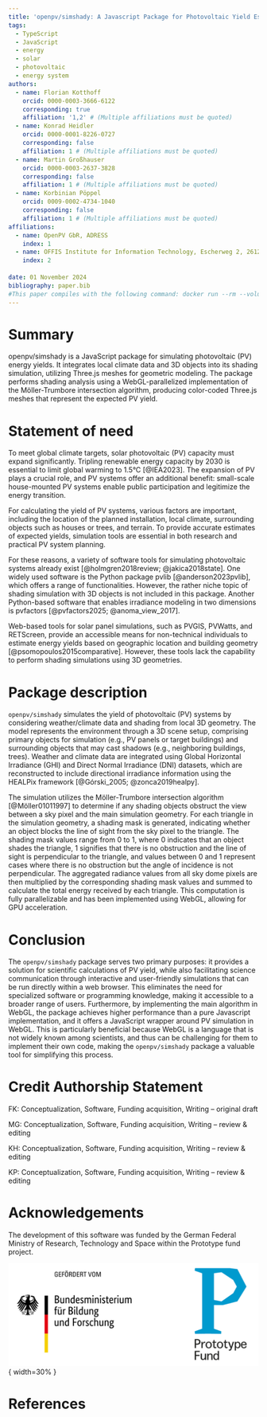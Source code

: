```yaml
---
title: 'openpv/simshady: A Javascript Package for Photovoltaic Yield Estimation Based on 3D Meshes'
tags:
  - TypeScript
  - JavaScript
  - energy
  - solar
  - photovoltaic
  - energy system
authors:
  - name: Florian Kotthoff
    orcid: 0000-0003-3666-6122
    corresponding: true
    affiliation: '1,2' # (Multiple affiliations must be quoted)
  - name: Konrad Heidler
    orcid: 0000-0001-8226-0727
    corresponding: false
    affiliation: 1 # (Multiple affiliations must be quoted)
  - name: Martin Großhauser
    orcid: 0000-0003-2637-3828
    corresponding: false
    affiliation: 1 # (Multiple affiliations must be quoted)
  - name: Korbinian Pöppel
    orcid: 0009-0002-4734-1040
    corresponding: false
    affiliation: 1 # (Multiple affiliations must be quoted)
affiliations:
  - name: OpenPV GbR, ADRESS
    index: 1
  - name: OFFIS Institute for Information Technology, Escherweg 2, 26121 Oldenburg, Germany
    index: 2

date: 01 November 2024
bibliography: paper.bib
#This paper compiles with the following command: docker run --rm --volume .:/data --user $(id -u):$(id -g) --env JOURNAL=joss openjournals/inara
---
```


# Summary

openpv/simshady is a JavaScript package for simulating photovoltaic (PV) energy yields. It integrates local climate data and 3D objects into its shading simulation, utilizing Three.js meshes for geometric modeling. The package performs shading analysis using a WebGL-parallelized implementation of the Möller-Trumbore intersection algorithm, producing color-coded Three.js meshes that represent the expected PV yield.

# Statement of need

To meet global climate targets, solar photovoltaic (PV) capacity must expand significantly. Tripling renewable energy capacity by 2030 is essential to limit global warming to 1.5°C [@IEA2023]. The expansion of PV plays a crucial role, and PV systems offer an additional benefit: small-scale house-mounted PV systems enable public participation and legitimize the energy transition.

For calculating the yield of PV systems, various factors are important, including the location of the planned installation, local climate, surrounding objects such as houses or trees, and terrain. To provide accurate estimates of expected yields, simulation tools are essential in both research and practical PV system planning.

For these reasons, a variety of software tools for simulating photovoltaic systems already exist [@holmgren2018review; @jakica2018state]. One widely used software is the Python package pvlib [@anderson2023pvlib], which offers a range of functionalities. However, the rather niche topic of shading simulation with 3D objects is not included in this package. Another Python-based software that enables irradiance modeling in two dimensions is pvfactors [@pvfactors2025; @anoma_view_2017].

Web-based tools for solar panel simulations, such as PVGIS, PVWatts, and RETScreen, provide an accessible means for non-technical individuals to estimate energy yields based on geographic location and building geometry [@psomopoulos2015comparative]. However, these tools lack the capability to perform shading simulations using 3D geometries.

# Package description

`openpv/simshady` simulates the yield of photovoltaic (PV) systems by considering weather/climate data and shading from local 3D geometry. The model represents the environment through a 3D scene setup, comprising primary objects for simulation (e.g., PV panels or target buildings) and surrounding objects that may cast shadows (e.g., neighboring buildings, trees). Weather and climate data are integrated using Global Horizontal Irradiance (GHI) and Direct Normal Irradiance (DNI) datasets, which are reconstructed to include directional irradiance information using the HEALPix framework [@Górski_2005; @zonca2019healpy].

The simulation utilizes the Möller-Trumbore intersection algorithm [@Möller01011997] to determine if any shading objects obstruct the view between a sky pixel and the main simulation geometry. For each triangle in the simulation geometry, a shading mask is generated, indicating whether an object blocks the line of sight from the sky pixel to the triangle. The shading mask values range from 0 to 1, where 0 indicates that an object shades the triangle, 1 signifies that there is no obstruction and the line of sight is perpendicular to the triangle, and values between 0 and 1 represent cases where there is no obstruction but the angle of incidence is not perpendicular. The aggregated radiance values from all sky dome pixels are then multiplied by the corresponding shading mask values and summed to calculate the total energy received by each triangle. This computation is fully parallelizable and has been implemented using WebGL, allowing for GPU acceleration.

# Conclusion

The `openpv/simshady` package serves two primary purposes: it provides a solution for scientific calculations of PV yield, while also facilitating science communication through interactive and user-friendly simulations that can be run directly within a web browser. This eliminates the need for specialized software or programming knowledge, making it accessible to a broader range of users. Furthermore, by implementing the main algorithm in WebGL, the package achieves higher performance than a pure Javascript implementation, and it offers a JavaScript wrapper around PV simulation in WebGL. This is particularly beneficial because WebGL is a language that is not widely known among scientists, and thus can be challenging for them to implement their own code, making the `openpv/simshady` package a valuable tool for simplifying this process.

# Credit Authorship Statement

FK: Conceptualization, Software, Funding acquisition, Writing – original draft

MG: Conceptualization, Software, Funding acquisition, Writing – review & editing

KH: Conceptualization, Software, Funding acquisition, Writing – review & editing

KP: Conceptualization, Software, Funding acquisition, Writing – review & editing

# Acknowledgements

The development of this software was funded by the German Federal Ministry of Research, Technology and Space within the Prototype fund project.

![Funded by BMBFT and Prototype Fund](./funding_notice.png){ width=30% }


# References

